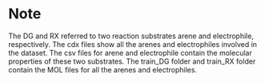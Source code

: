 # Note
The DG and RX referred to two reaction substrates arene and electrophile, respectively. The cdx files show all the arenes and electrophiles involved in the dataset.
The csv files for arene and electrophile contain the molecular properties of these two substrates. The train_DG folder and train_RX folder contain the MOL files for all the arenes and electrophiles.
